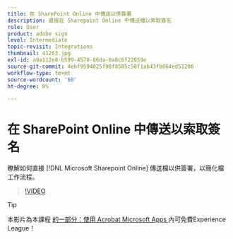 ```yaml
---
title: 在 SharePoint Online 中傳送以供簽署
description: 直接在 Sharepoint Online 中傳送檔以索取簽名
role: User
product: adobe sign
level: Intermediate
topic-revisit: Integrations
thumbnail: 41263.jpg
exl-id: a9a112e8-b599-4578-86da-8a8c6f22059e
source-git-commit: 4ebf9594025f98f0505c58f1ab43fb864ed51206
workflow-type: tm+mt
source-wordcount: '60'
ht-degree: 0%

---
```


# 在 SharePoint Online 中傳送以索取簽名

瞭解如何直接 [!DNL Microsoft Sharepoint Online] 傳送檔以供簽署，以簡化檔工作流程。

>[!VIDEO](https://video.tv.adobe.com/v/41263?quality=12&learn=on&hidetitle=true)

>[!TIP]
>
>本影片為本課程 [ 的一部分：使用 Acrobat Microsoft Apps ](https://experienceleague.adobe.com/?recommended=Sign-U-1-2020.2) 內可免費Experience League！
